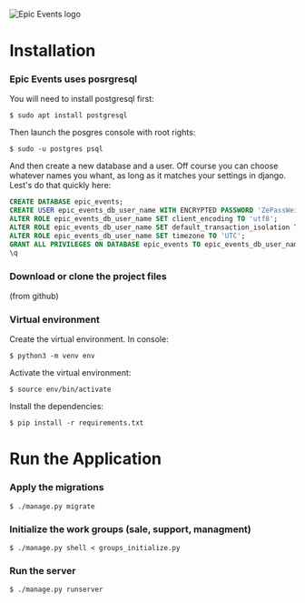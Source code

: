 ![Epic Events logo](https://user.oc-static.com/upload/2020/09/22/16007804386673_P10.png)

# Installation

### Epic Events uses posrgresql

You will need to install postgresql first:
```
$ sudo apt install postgresql
```

Then launch the posgres console with root rights:

```
$ sudo -u postgres psql
```

And then create a new database and a user.
Off course you can choose whatever names you whant, as long as it matches
your settings in django.
Lest's do that quickly here:

```sql
CREATE DATABASE epic_events;
CREATE USER epic_events_db_user_name WITH ENCRYPTED PASSWORD 'ZePassWeird';
ALTER ROLE epic_events_db_user_name SET client_encoding TO 'utf8';
ALTER ROLE epic_events_db_user_name SET default_transaction_isolation TO 'read committed';
ALTER ROLE epic_events_db_user_name SET timezone TO 'UTC';
GRANT ALL PRIVILEGES ON DATABASE epic_events TO epic_events_db_user_name;
\q
```


### Download or clone the project files
(from github)

### Virtual environment

Create the virtual environment. In console:
```
$ python3 -m venv env
```
Activate the virtual environment:
```
$ source env/bin/activate
```

Install the dependencies:

```
$ pip install -r requirements.txt
```

# Run the Application

### Apply the migrations
```
$ ./manage.py migrate
```

### Initialize the work groups (sale, support, managment)

```
$ ./manage.py shell < groups_initialize.py
```

### Run the server
```
$ ./manage.py runserver
```